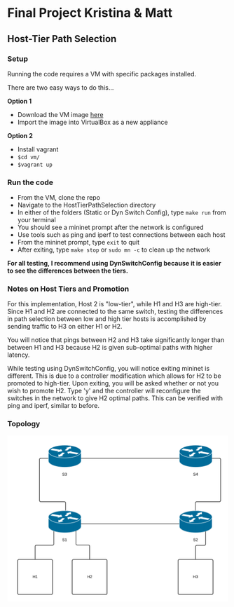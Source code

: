 # Final Project Kristina & Matt

## Host-Tier Path Selection

### Setup

Running the code requires a VM with specific packages installed.

There are two easy ways to do this...

**Option 1**

- Download the VM image [here](https://drive.google.com/uc?id=1lYF4NgFkYoRqtskdGTMxy3sXUV0jkMxo&export=download)
- Import the image into VirtualBox as a new appliance

**Option 2**

- Install vagrant
- `$cd vm/`
- `$vagrant up`

### Run the code

- From the VM, clone the repo
- Navigate to the HostTierPathSelection directory
- In either of the folders (Static or Dyn Switch Config), type `make run` from your terminal
- You should see a mininet prompt after the network is configured
- Use tools such as ping and iperf to test connections between each host
- From the mininet prompt, type `exit` to quit
- After exiting, type `make stop` or `sudo mn -c` to clean up the network

**For all testing, I recommend using DynSwitchConfig because it is easier to see the differences between the tiers.**

### Notes on Host Tiers and Promotion

For this implementation, Host 2 is "low-tier", while H1 and H3 are high-tier.
Since H1 and H2 are connected to the same switch, testing the differences in path selection 
between low and high tier hosts is accomplished by sending traffic to H3 on either H1 or H2. 

You will notice that pings between H2 and H3 take significantly longer than between H1 and H3 
because H2 is given sub-optimal paths with higher latency.

While testing using DynSwitchConfig, you will notice exiting mininet is different. 
This is due to a controller modification which allows for H2 to be promoted to high-tier. 
Upon exiting, you will be asked whether or not you wish to promote H2. Type 'y' and the controller 
will reconfigure the switches in the network to give H2 optimal paths. This can be verified with ping and iperf, 
similar to before.

### Topology

![alt text](https://github.com/CU-CSCI-ECEN5273-Spring2020/FinalProj-KristinaAndMatt/blob/master/HostTierPathSelection/topo.png "Topology")